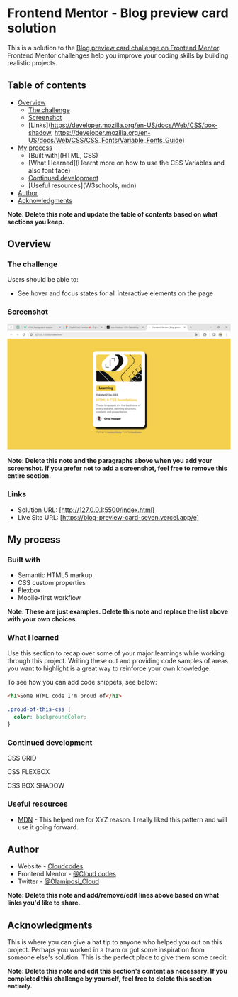 # Frontend Mentor - Blog preview card solution

This is a solution to the [Blog preview card challenge on Frontend Mentor](https://www.frontendmentor.io/challenges/blog-preview-card-ckPaj01IcS). Frontend Mentor challenges help you improve your coding skills by building realistic projects. 

## Table of contents

- [Overview](#overview)
  - [The challenge](#the-challenge)
  - [Screenshot](/assets/images/Screenshot%20(2).png)
  - [Links](https://developer.mozilla.org/en-US/docs/Web/CSS/box-shadow, https://developer.mozilla.org/en-US/docs/Web/CSS/CSS_Fonts/Variable_Fonts_Guide)
- [My process](Done)
  - [Built with](HTML, CSS)
  - [What I learned](I learnt more on how to use the CSS Variables and also font face)
  - [Continued development](#continued-development)
  - [Useful resources](W3schools, mdn)
- [Author](CloudCodes)
- [Acknowledgments]()

**Note: Delete this note and update the table of contents based on what sections you keep.**

## Overview

### The challenge

Users should be able to:

- See hover and focus states for all interactive elements on the page

### Screenshot

![](./assets/images/Screenshot%20(2).png)

**Note: Delete this note and the paragraphs above when you add your screenshot. If you prefer not to add a screenshot, feel free to remove this entire section.**

### Links

- Solution URL: [http://127.0.0.1:5500/index.html]
- Live Site URL: [https://blog-preview-card-seven.vercel.app/e]

## My process

### Built with

- Semantic HTML5 markup
- CSS custom properties
- Flexbox
- Mobile-first workflow

**Note: These are just examples. Delete this note and replace the list above with your own choices**

### What I learned

Use this section to recap over some of your major learnings while working through this project. Writing these out and providing code samples of areas you want to highlight is a great way to reinforce your own knowledge.

To see how you can add code snippets, see below:

```html
<h1>Some HTML code I'm proud of</h1>
```
```css
.proud-of-this-css {
  color: backgroundColor;
}
```

### Continued development

<p>CSS GRID</p>
<p>CSS FLEXBOX</p>
<p>CSS BOX SHADOW</p>

### Useful resources

- [MDN](https://developer.mozilla.org/en-US/docs/Web/CSS/CSS_Fonts/Variable_Fonts_Guide) - This helped me for XYZ reason. I really liked this pattern and will use it going forward.


## Author

- Website - [Cloudcodes](https://www.your-site.com)
- Frontend Mentor - [@Cloud codes](https://www.frontendmentor.io/profile/Olamiposi-cloud-coder)
- Twitter - [@Olamiposi_Cloud](https://twitter.com/Olamiposi_Cloud)

**Note: Delete this note and add/remove/edit lines above based on what links you'd like to share.**

## Acknowledgments

This is where you can give a hat tip to anyone who helped you out on this project. Perhaps you worked in a team or got some inspiration from someone else's solution. This is the perfect place to give them some credit.

**Note: Delete this note and edit this section's content as necessary. If you completed this challenge by yourself, feel free to delete this section entirely.**

